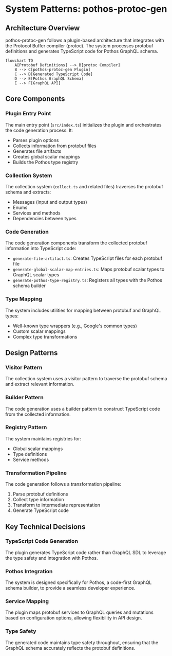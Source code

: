 # System Patterns: pothos-protoc-gen

## Architecture Overview
pothos-protoc-gen follows a plugin-based architecture that integrates with the Protocol Buffer compiler (protoc). The system processes protobuf definitions and generates TypeScript code for Pothos GraphQL schema.

```mermaid
flowchart TD
    A[Protobuf Definitions] --> B[protoc Compiler]
    B --> C[pothos-protoc-gen Plugin]
    C --> D[Generated TypeScript Code]
    D --> E[Pothos GraphQL Schema]
    E --> F[GraphQL API]
```

## Core Components

### Plugin Entry Point
The main entry point (`src/index.ts`) initializes the plugin and orchestrates the code generation process. It:
- Parses plugin options
- Collects information from protobuf files
- Generates file artifacts
- Creates global scalar mappings
- Builds the Pothos type registry

### Collection System
The collection system (`collect.ts` and related files) traverses the protobuf schema and extracts:
- Messages (input and output types)
- Enums
- Services and methods
- Dependencies between types

### Code Generation
The code generation components transform the collected protobuf information into TypeScript code:
- `generate-file-artifact.ts`: Creates TypeScript files for each protobuf file
- `generate-global-scalar-map-entries.ts`: Maps protobuf scalar types to GraphQL scalar types
- `generate-pothos-type-registry.ts`: Registers all types with the Pothos schema builder

### Type Mapping
The system includes utilities for mapping between protobuf and GraphQL types:
- Well-known type wrappers (e.g., Google's common types)
- Custom scalar mappings
- Complex type transformations

## Design Patterns

### Visitor Pattern
The collection system uses a visitor pattern to traverse the protobuf schema and extract relevant information.

### Builder Pattern
The code generation uses a builder pattern to construct TypeScript code from the collected information.

### Registry Pattern
The system maintains registries for:
- Global scalar mappings
- Type definitions
- Service methods

### Transformation Pipeline
The code generation follows a transformation pipeline:
1. Parse protobuf definitions
2. Collect type information
3. Transform to intermediate representation
4. Generate TypeScript code

## Key Technical Decisions

### TypeScript Code Generation
The plugin generates TypeScript code rather than GraphQL SDL to leverage the type safety and integration with Pothos.

### Pothos Integration
The system is designed specifically for Pothos, a code-first GraphQL schema builder, to provide a seamless developer experience.

### Service Mapping
The plugin maps protobuf services to GraphQL queries and mutations based on configuration options, allowing flexibility in API design.

### Type Safety
The generated code maintains type safety throughout, ensuring that the GraphQL schema accurately reflects the protobuf definitions.
